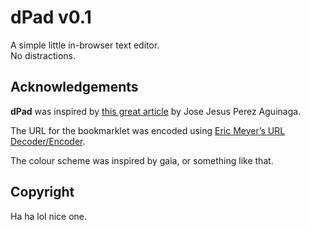dPad v0.1
=========

A simple little in-browser text editor.  
No distractions.


Acknowledgements
----------------

**dPad** was inspired by [this great article](https://coderwall.com/p/lhsrcq) by
Jose Jesus Perez Aguinaga.

The URL for the bookmarklet was encoded using [Eric Meyer&rsquo;s URL
Decoder/Encoder](http://meyerweb.com/eric/tools/dencoder/).

The colour scheme was inspired by gaia, or something like that.


Copyright
---------

Ha ha lol nice one.